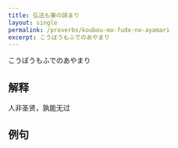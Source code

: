 ```yaml
---
title: 弘法も筆の誤まり
layout: single
permalink: /proverbs/koubou-mo-fude-no-ayamari
excerpt: こうぼうもふでのあやまり
---
```


こうぼうもふでのあやまり

## 解释

人非圣贤，孰能无过

## 例句

